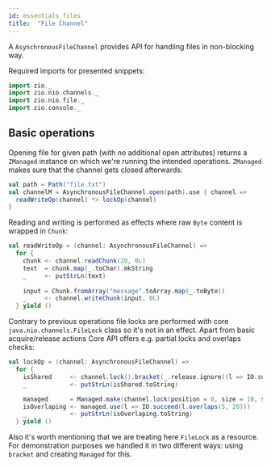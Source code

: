 ```yaml
---
id: essentials_files
title:  "File Channel"
---
```


A `AsynchronousFileChannel` provides API for handling files in non-blocking way.

Required imports for presented snippets:

```scala mdoc:silent
import zio._
import zio.nio.channels._
import zio.nio.file._
import zio.console._
```

## Basic operations 

Opening file for given path (with no additional open attributes) returns a `ZManaged` instance on which we're running the intended operations. `ZManaged` makes sure that the channel gets closed afterwards:

```scala mdoc:silent
val path = Path("file.txt")
val channelM = AsynchronousFileChannel.open(path).use { channel => 
  readWriteOp(channel) *> lockOp(channel)
}
```

Reading and writing is performed as effects where raw `Byte` content is wrapped in `Chunk`:

```scala mdoc:silent
val readWriteOp = (channel: AsynchronousFileChannel) =>
  for {
    chunk <- channel.readChunk(20, 0L)
    text  = chunk.map(_.toChar).mkString
    _     <- putStrLn(text)
  
    input = Chunk.fromArray("message".toArray.map(_.toByte))
    _     <- channel.writeChunk(input, 0L)
  } yield ()
```

Contrary to previous operations file locks are performed with core `java.nio.channels.FileLock` class so
it's not in an effect. Apart from basic acquire/release actions Core API offers e.g. partial locks and overlaps checks:

```scala mdoc:silent
val lockOp = (channel: AsynchronousFileChannel) =>
  for {
    isShared     <- channel.lock().bracket(_.release.ignore)(l => IO.succeed(l.isShared))
    _            <- putStrLn(isShared.toString)                                      // false

    managed      = Managed.make(channel.lock(position = 0, size = 10, shared = false))(_.release.ignore)
    isOverlaping <- managed.use(l => IO.succeed(l.overlaps(5, 20)))
    _            <- putStrLn(isOverlaping.toString)                                  // true
  } yield ()
```

Also it's worth mentioning that we are treating here `FileLock` as a resource. 
For demonstration purposes we handled it in two different ways: using `bracket` and creating `Managed` for this.
